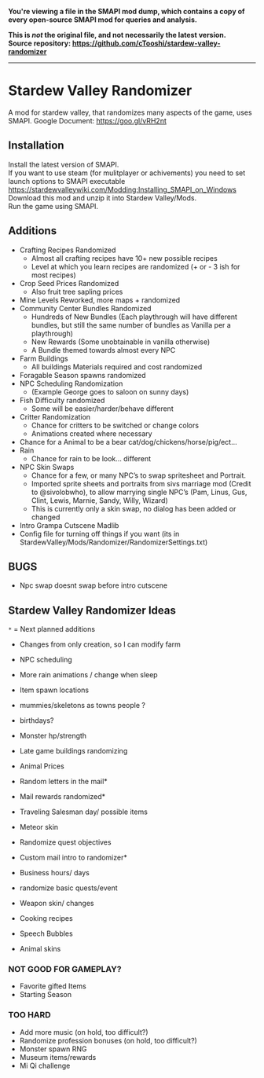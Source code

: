 **You're viewing a file in the SMAPI mod dump, which contains a copy of every open-source SMAPI mod
for queries and analysis.**

**This is _not_ the original file, and not necessarily the latest version.**  
**Source repository: https://github.com/cTooshi/stardew-valley-randomizer**

----

# Stardew Valley Randomizer

A mod for stardew valley, that randomizes many aspects of the game, uses SMAPI. 
Google Document: https://goo.gl/vRH2nt


## Installation
Install the latest version of SMAPI.  
If you want to use steam (for mulitplayer or achivements) you need to set launch options to SMAPI executable   
https://stardewvalleywiki.com/Modding:Installing_SMAPI_on_Windows  
Download this mod and unzip it into Stardew Valley/Mods.  
Run the game using SMAPI.  




## Additions

* Crafting Recipes Randomized
  * Almost all crafting recipes have 10+ new possible recipes
  * Level at which you learn recipes are randomized (+ or - 3 ish for most recipes)
* Crop Seed Prices Randomized 
  * Also fruit tree sapling prices
* Mine Levels Reworked, more maps + randomized
* Community Center Bundles Randomized
  * Hundreds of New Bundles (Each playthrough will have different bundles, but still the same number of bundles as Vanilla per a playthrough)
  * New Rewards (Some unobtainable in vanilla otherwise)
  * A Bundle themed towards almost every NPC
* Farm Buildings 
  * All buildings Materials required and cost randomized
* Foragable Season spawns randomized
* NPC Scheduling Randomization
  * (Example George goes to saloon on sunny days)
* Fish Difficulty randomized
  * Some will be easier/harder/behave different
* Critter Randomization
  * Chance for critters to be switched or change colors
  * Animations created where necessary
* Chance for a Animal to be a bear cat/dog/chickens/horse/pig/ect...
* Rain 
  * Chance for rain to be look… different
* NPC Skin Swaps
  * Chance for a few, or many NPC’s to swap spritesheet and Portrait.
  * Imported sprite sheets and portraits from sivs marriage mod (Credit to @sivolobwho), to allow marrying single NPC’s (Pam, Linus, Gus, Clint, Lewis, Marnie, Sandy, Willy, Wizard)
  * This is currently only a skin swap, no dialog has been added or changed
* Intro Grampa Cutscene Madlib
* Config file for turning off things if you want (its in StardewValley/Mods/Randomizer/RandomizerSettings.txt)

## BUGS

* Npc swap doesnt swap before intro cutscene

## Stardew Valley Randomizer Ideas

`*` = Next planned additions

* Changes from only creation, so I can modify farm
* NPC scheduling
* More rain animations / change when sleep
* Item spawn locations

* mummies/skeletons as towns people ?
* birthdays?
* Monster hp/strength
* Late game buildings randomizing
* Animal Prices
* Random letters in the mail*
* Mail rewards randomized*
* Traveling Salesman day/ possible items
* Meteor skin
* Randomize quest objectives
* Custom mail intro to randomizer*

* Business hours/ days
* randomize basic quests/event
* Weapon skin/ changes
* Cooking recipes
* Speech Bubbles
* Animal skins

### NOT GOOD FOR GAMEPLAY?

* Favorite gifted Items
* Starting Season

### TOO HARD

* Add more music (on hold, too difficult?)
* Randomize profession bonuses (on hold, too difficult?)
* Monster spawn RNG
* Museum items/rewards
* Mi Qi challenge
